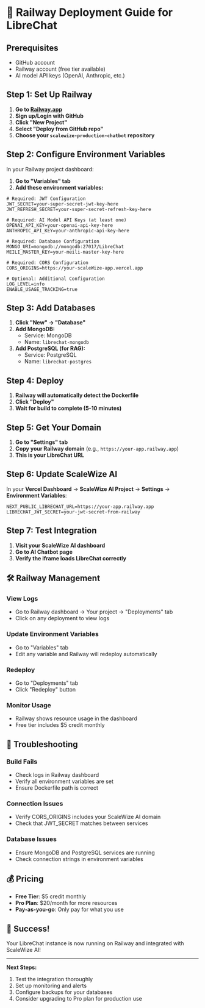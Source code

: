 # 🚂 Railway Deployment Guide for LibreChat

## Prerequisites
- GitHub account
- Railway account (free tier available)
- AI model API keys (OpenAI, Anthropic, etc.)

## Step 1: Set Up Railway

1. **Go to [Railway.app](https://railway.app)**
2. **Sign up/Login with GitHub**
3. **Click "New Project"**
4. **Select "Deploy from GitHub repo"**
5. **Choose your `scalewize-production-chatbot` repository**

## Step 2: Configure Environment Variables

In your Railway project dashboard:

1. **Go to "Variables" tab**
2. **Add these environment variables:**

```env
# Required: JWT Configuration
JWT_SECRET=your-super-secret-jwt-key-here
JWT_REFRESH_SECRET=your-super-secret-refresh-key-here

# Required: AI Model API Keys (at least one)
OPENAI_API_KEY=your-openai-api-key-here
ANTHROPIC_API_KEY=your-anthropic-api-key-here

# Required: Database Configuration
MONGO_URI=mongodb://mongodb:27017/LibreChat
MEILI_MASTER_KEY=your-meili-master-key-here

# Required: CORS Configuration
CORS_ORIGINS=https://your-scaleWize-app.vercel.app

# Optional: Additional Configuration
LOG_LEVEL=info
ENABLE_USAGE_TRACKING=true
```

## Step 3: Add Databases

1. **Click "New" → "Database"**
2. **Add MongoDB:**
   - Service: MongoDB
   - Name: `librechat-mongodb`
3. **Add PostgreSQL (for RAG):**
   - Service: PostgreSQL
   - Name: `librechat-postgres`

## Step 4: Deploy

1. **Railway will automatically detect the Dockerfile**
2. **Click "Deploy"**
3. **Wait for build to complete (5-10 minutes)**

## Step 5: Get Your Domain

1. **Go to "Settings" tab**
2. **Copy your Railway domain** (e.g., `https://your-app.railway.app`)
3. **This is your LibreChat URL**

## Step 6: Update ScaleWize AI

In your **Vercel Dashboard** → **ScaleWize AI Project** → **Settings** → **Environment Variables**:

```env
NEXT_PUBLIC_LIBRECHAT_URL=https://your-app.railway.app
LIBRECHAT_JWT_SECRET=your-jwt-secret-from-railway
```

## Step 7: Test Integration

1. **Visit your ScaleWize AI dashboard**
2. **Go to AI Chatbot page**
3. **Verify the iframe loads LibreChat correctly**

## 🛠️ Railway Management

### View Logs
- Go to Railway dashboard → Your project → "Deployments" tab
- Click on any deployment to view logs

### Update Environment Variables
- Go to "Variables" tab
- Edit any variable and Railway will redeploy automatically

### Redeploy
- Go to "Deployments" tab
- Click "Redeploy" button

### Monitor Usage
- Railway shows resource usage in the dashboard
- Free tier includes $5 credit monthly

## 🔧 Troubleshooting

### Build Fails
- Check logs in Railway dashboard
- Verify all environment variables are set
- Ensure Dockerfile path is correct

### Connection Issues
- Verify CORS_ORIGINS includes your ScaleWize AI domain
- Check that JWT_SECRET matches between services

### Database Issues
- Ensure MongoDB and PostgreSQL services are running
- Check connection strings in environment variables

## 💰 Pricing

- **Free Tier**: $5 credit monthly
- **Pro Plan**: $20/month for more resources
- **Pay-as-you-go**: Only pay for what you use

## 🎉 Success!

Your LibreChat instance is now running on Railway and integrated with ScaleWize AI!

---

**Next Steps:**
1. Test the integration thoroughly
2. Set up monitoring and alerts
3. Configure backups for your databases
4. Consider upgrading to Pro plan for production use 